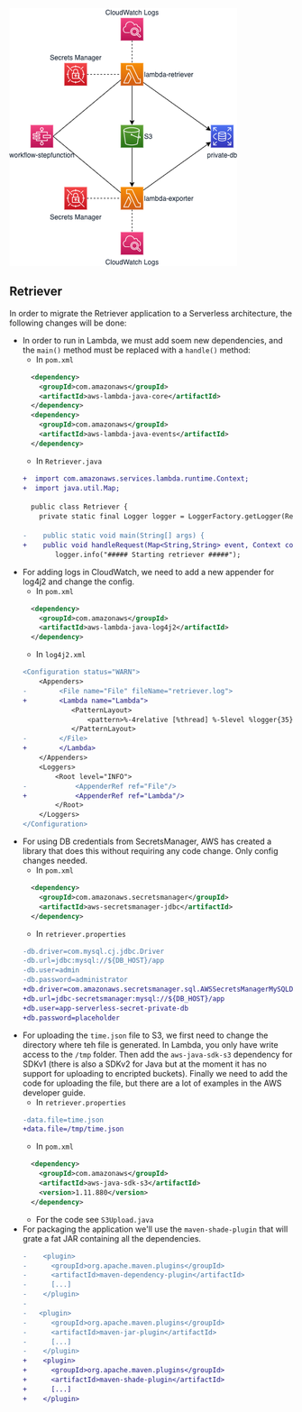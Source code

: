 ![Application](../resources/diagrams-app-serverless.png)

## Retriever

In order to migrate the Retriever application to a Serverless architecture, the following changes will be done:
* In order to run in Lambda, we must add soem new dependencies, and the `main()` method must be replaced with a `handle()` method:
  * In `pom.xml`
  ```xml
    <dependency>
      <groupId>com.amazonaws</groupId>
      <artifactId>aws-lambda-java-core</artifactId>
    </dependency>
    <dependency>
      <groupId>com.amazonaws</groupId>
      <artifactId>aws-lambda-java-events</artifactId>
    </dependency>
  ```
  * In `Retriever.java`
  ```diff
  +  import com.amazonaws.services.lambda.runtime.Context;
  +  import java.util.Map;
  
    public class Retriever {
      private static final Logger logger = LoggerFactory.getLogger(Retriever.class);

  -    public static void main(String[] args) {
  +    public void handleRequest(Map<String,String> event, Context context) {
          logger.info("##### Starting retriever #####");
  ```
* For adding logs in CloudWatch, we need to add a new appender for log4j2 and change the config.
  * In `pom.xml`
  ```xml
    <dependency>
      <groupId>com.amazonaws</groupId>
      <artifactId>aws-lambda-java-log4j2</artifactId>
    </dependency>
  ```
  * In `log4j2.xml`
  ```diff
  <Configuration status="WARN">
      <Appenders>
  -        <File name="File" fileName="retriever.log">
  +        <Lambda name="Lambda">
              <PatternLayout>
                  <pattern>%-4relative [%thread] %-5level %logger{35} - %msg%n</pattern>
              </PatternLayout>
  -        </File>
  +        </Lambda>
      </Appenders>
      <Loggers>
          <Root level="INFO">
  -            <AppenderRef ref="File"/>
  +            <AppenderRef ref="Lambda"/>
          </Root>
      </Loggers>
  </Configuration>
  ```
* For using DB credentials from SecretsManager, AWS has created a library that does this without requiring any code change. Only config changes needed.
  * In `pom.xml`
  ```xml
    <dependency>
      <groupId>com.amazonaws.secretsmanager</groupId>
      <artifactId>aws-secretsmanager-jdbc</artifactId>
    </dependency>
  ```
  * In `retriever.properties`
  ```diff
  -db.driver=com.mysql.cj.jdbc.Driver
  -db.url=jdbc:mysql://${DB_HOST}/app
  -db.user=admin
  -db.password=administrator
  +db.driver=com.amazonaws.secretsmanager.sql.AWSSecretsManagerMySQLDriver
  +db.url=jdbc-secretsmanager:mysql://${DB_HOST}/app
  +db.user=app-serverless-secret-private-db
  +db.password=placeholder
  ```
* For uploading the `time.json` file to S3, we first need to change the directory where teh file is generated. In Lambda, you only have write access to the `/tmp` folder. Then add the `aws-java-sdk-s3` dependency for SDKv1 (there is also a SDKv2 for Java but at the moment it has no support for uploading to encripted buckets). Finally we need to add the code for uploading the file, but there are a lot of examples in the AWS developer guide.
  * In `retriever.properties`
  ```diff
  -data.file=time.json
  +data.file=/tmp/time.json
  ```
  * In `pom.xml`
  ```xml
    <dependency>
      <groupId>com.amazonaws</groupId>
      <artifactId>aws-java-sdk-s3</artifactId>
      <version>1.11.880</version>
    </dependency>
  ```
  * For the code see `S3Upload.java`
* For packaging the application we'll use the `maven-shade-plugin` that will grate a fat JAR containing all the dependencies.
  ```diff
  -    <plugin>
  -      <groupId>org.apache.maven.plugins</groupId>
  -      <artifactId>maven-dependency-plugin</artifactId>
  -      [...]
  -    </plugin>
  -
  -   <plugin>
  -      <groupId>org.apache.maven.plugins</groupId>
  -      <artifactId>maven-jar-plugin</artifactId>
  -      [...]
  -    </plugin>
  +    <plugin>
  +      <groupId>org.apache.maven.plugins</groupId>
  +      <artifactId>maven-shade-plugin</artifactId>
  +      [...]
  +    </plugin>
  ```
